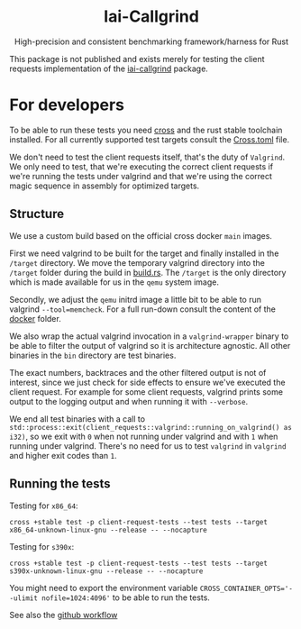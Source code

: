 <!-- spellchecker: ignore nofile nocapture -->

<h1 align="center">Iai-Callgrind</h1>

<div align="center">High-precision and consistent benchmarking framework/harness for Rust</div>

This package is not published and exists merely for testing the client requests
implementation of the [iai-callgrind](../iai-callgrind) package.

# For developers

To be able to run these tests you need
[cross](https://github.com/cross-rs/cross) and the rust stable toolchain
installed. For all currently supported test targets consult the
[Cross.toml](../Cross.toml) file.

We don't need to test the client requests itself, that's the duty of `Valgrind`.
We only need to test, that we're executing the correct client requests if we're
running the tests under valgrind and that we're using the correct magic sequence
in assembly for optimized targets.

## Structure

We use a custom build based on the official cross docker `main` images.

First we need valgrind to be built for the target and finally installed in the
`/target` directory. We move the temporary valgrind directory into the `/target`
folder during the build in [build.rs](./build.rs). The `/target` is the only
directory which is made available for us in the `qemu` system image.

Secondly, we adjust the `qemu` initrd image a little bit to be able to run
valgrind `--tool=memcheck`. For a full run-down consult the content of the
[docker](../docker/) folder.

We also wrap the actual valgrind invocation in a `valgrind-wrapper` binary to be
able to filter the output of valgrind so it is architecture agnostic. All other
binaries in the `bin` directory are test binaries.

The exact numbers, backtraces and the other filtered output is not of interest,
since we just check for side effects to ensure we've executed the client
request. For example for some client requests, valgrind prints some output to
the logging output and when running it with `--verbose`.

We end all test binaries with a call to
`std::process::exit(client_requests::valgrind::running_on_valgrind() as i32)`,
so we exit with `0` when not running under valgrind and with `1` when running
under valgrind. There's no need for us to test `valgrind` in `valgrind` and
higher exit codes than `1`.

## Running the tests

Testing for `x86_64`:

`cross +stable test -p client-request-tests --test tests --target x86_64-unknown-linux-gnu --release -- --nocapture`

Testing for `s390x`:

`cross +stable test -p client-request-tests --test tests --target s390x-unknown-linux-gnu --release -- --nocapture`

You might need to export the environment variable
`CROSS_CONTAINER_OPTS='--ulimit nofile=1024:4096'` to be able to run the tests.

See also the [github workflow](../.github/workflows/cicd.yml)
